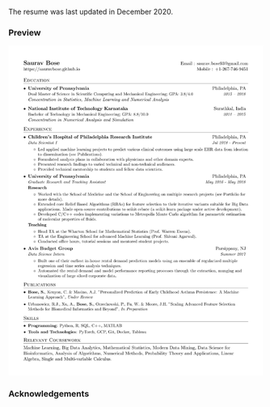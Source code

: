 The resume was last updated in December 2020.

### Preview

![Resume Screenshot](/Resume_Saurav_Bose.jpg)

### Acknowledgements
